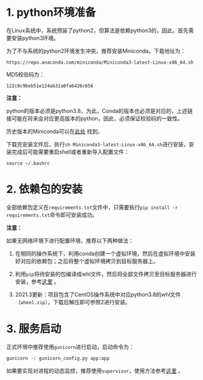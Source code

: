 # 1. python环境准备

在Linux系统中，系统预装了python2，但算法是依赖python3的，因此，首先需要安装python3环境。

为了不与系统的python2环境发生冲突，推荐安装Miniconda。下载地址为：
```
https://repo.anaconda.com/miniconda/Miniconda3-latest-Linux-x86_64.sh
```

MD5校验码为：
```
122c8c9beb51e124ab32a0fa6426c656
```

**注意：**

python的版本必须是python3.8，为此，Conda的版本也必须是对应的，上述链接可能在将来会对应更高版本的python，因此，必须保证校验码的一致性。

历史版本的Miniconda可以在[此处](https://repo.anaconda.com/miniconda/) 找到。


下载完安装文件后，执行`sh Miniconda3-latest-Linux-x86_64.sh`进行安装，安装完成后可能需要重启shell或者重新导入配置文件：
```
source ~/.bashrc
```

# 2. 依赖包的安装

全部依赖包定义在`requirements.txt`文件中，只需要执行`pip install -r requirements.txt`命令即可安装成功。

**注意：**

如果无网络环境下进行配置环境，推荐以下两种做法：

1. 在相同的操作系统下，利用conda创建一个虚拟环境，然后在虚拟环境中安装好对应的依赖包；之后将整个虚拟环境拷贝到目标服务器上。

2. 利用`pip`将待安装的包编译成whl文件，然后将全部文件拷贝至目标服务器进行安装，参考[这里](https://blog.csdn.net/SunJW_2017/article/details/103222205) 。

3. 2021.3更新：项目包含了CentOS操作系统中对应python3.8的whl文件（`wheel.zip`），下载后解压即可参照2进行安装。

# 3. 服务启动

正式环境中推荐使用`gunicorn`进行启动，启动命令为：
```cmd
gunicorn -c gunicorn_config.py app:app
```

如果要实现对进程的动态监控，推荐使用`supervisor`，使用方法参考[这里](https://blog.csdn.net/SunJW_2017/article/details/114533853) 。